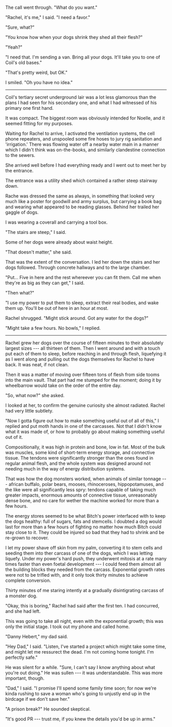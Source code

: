 The call went through. "What do you want."

"Rachel, it's me," I said. "I need a favor."

"Sure, what?"

"You know how when your dogs shrink they shed all their flesh?"

"Yeah?"

"I need that. I'm sending a van. Bring all your dogs. It'll take you
to one of Coil's old bases."

"That's pretty weird, but OK."

I smiled. "Oh you have no idea."

----

Coil's tertiary secret underground lair was a lot less glamorous than
the plans I had seen for his secondary one, and what I had witnessed of
his primary one first hand.

It was compact. The biggest room was obviously intended for Noelle, and
it seemed fitting for my purposes.

Waiting for Rachel to arrive, I activated the ventilation systems, the 
cell phone repeaters, and unspooled some fire hoses to jury rig sanitation and
'irrigation.' There was flowing water off a nearby water main in a manner which I
didn't think was on-the-books, and similarly clandestine connection to the sewers.

She arrived well before I had everything ready and I went out to meet her by the entrance.

The entrance was a utility shed which contained a rather steep stairway down.

Rache was dressed the same as always, in something that looked very much like a poster
for goodwill and army surplus, but carrying a book bag and
wearing what appeared to be reading glasses. Behind her trailed her gaggle of dogs.

I was wearing a coverall and carrying a tool box.

"The stairs are steep," I said.

Some of her dogs were already about waist height.

"That doesn't matter," she said.

That was the extent of the conversation. I led her down the stairs and her dogs followed.
Through concrete hallways and to the large chamber.

"Put... Five in here and the rest whereever you can fit them. Call me when they're as big as
they can get," I said.

"Then what?"

"I use my power to put them to sleep, extract their real bodies, and wake them up. You'll be
out of here in an hour at most.

Rachel shrugged. "Might stick around. Got any water for the dogs?"

"Might take a few hours. No bowls," I replied.

----

Rachel grew her dogs over the course of fifteen minutes to their absolutely largest sizes ---
all thirteen of them. Then I went around and with a touch put each of them to sleep, before reaching
in and through flesh, liquefying it as I went along and pulling out the dogs themselves for Rachel
to have back. It was neat, if not clean.

Then it was a matter of moving over fifteen tons of flesh from side tooms into the main vault. That
part had me stumped for the moment; doing it by wheelbarrow would take on the order of the entire day.

"So, what now?" she asked.

I looked at her, to confirm the genuine curiosity she almost radiated. Rachel had very little
subtlety.

"Now I gotta figure out how to make something useful out of all of this," I replied and put moth hands
in one of the carcasses. Not that I didn't know what it was made of,
or how to probably go about making something useful out of it.

Compositionally, it was high in protein and bone, low in fat. Most of the bulk was muscles, some kind of
short-term energy storage, and connective tissue. The tendons were significantly stronger than the ones
found in regular animal flesh, and the whole system was designed around not needing much in the way of
energy distribution systems.

That was how the dog monsters worked, when animals of similar tonnage --- african buffalo, polar bears,
mooses, rhinoceroses, hippopotamuses, and the like were all significantly less spry: tendons capable of
taking much greater impacts, enormous amounts of connective tissue, unreasonably dense bone, and no care
for wether the machine worked for more than a few hours.

The energy stores seemed to be what Bitch's power interfaced with to keep the dogs healthy: full of sugars,
fats and stemcells. I doubted a dog would last for more than a few hours of fighting no matter how much Bitch
could stay close to it. They could be injured so bad that they had to shrink and be re-grown to recover.

I let my power shave off skin from my palm, converting it to stem cells and seeding them into ther carcass
of one of the dogs, which I was letting liquefy. Under my power's hard push, they underwent mitosis at a rate
many times faster than even foetal development --- I could feed them almost all the building blocks they needed
from the carcass. Exponential growth rates were not to be trifled with, and it only took thirty minutes to
achieve complete conversion.

Thirty minutes of me staring intently at a gradually disintigrating carcass of a monster dog.

"Okay, this is boring," Rachel had said after the first ten. I had concurred, and she had left.

This was going to take all night, even with the exponential growth; this was only the initial stage.
I took out my phone and called home.

"Danny Hebert," my dad said.

"Hey Dad," I said. "Listen, I've started a project which might take some time, and might let
me ressurect the dead. I'm not coming home tonight. I'm perfectly safe."

He was silent for a while. "Sure, I can't say I know anything about what you're out doing." He
was sullen --- it was understandable. This was more important, though.

"Dad," I said. "I promise I'll spend some family time soon; for now we're kinda rushing to save
a woman who's going to unjustly end up in the birdcage if we don't save her."

"A prison break?" He sounded skeptical.

"It's good PR --- trust me, if you knew the details you'd be up in arms."


